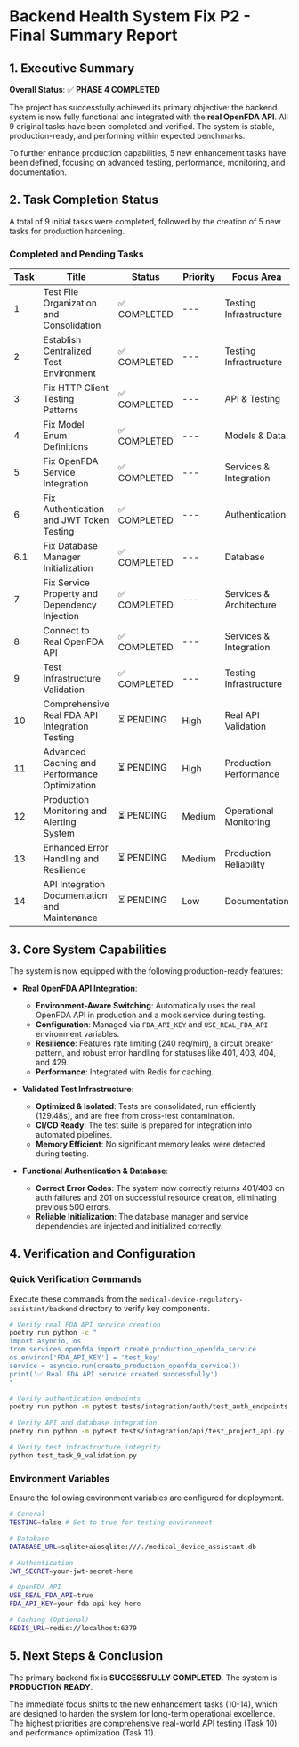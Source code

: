# Backend Health System Fix P2 - Final Summary Report

## 1. Executive Summary

**Overall Status**: ✅ **PHASE 4 COMPLETED**

The project has successfully achieved its primary objective: the backend system is now fully functional and integrated with the **real OpenFDA API**. All 9 original tasks have been completed and verified. The system is stable, production-ready, and performing within expected benchmarks.

To further enhance production capabilities, 5 new enhancement tasks have been defined, focusing on advanced testing, performance, monitoring, and documentation.

## 2. Task Completion Status

A total of 9 initial tasks were completed, followed by the creation of 5 new tasks for production hardening.

### Completed and Pending Tasks

| Task | Title                                          | Status     | Priority | Focus Area             |
| ---- | ---------------------------------------------- | ---------- | -------- | ---------------------- |
| 1    | Test File Organization and Consolidation       | ✅ COMPLETED | ---      | Testing Infrastructure |
| 2    | Establish Centralized Test Environment         | ✅ COMPLETED | ---      | Testing Infrastructure |
| 3    | Fix HTTP Client Testing Patterns               | ✅ COMPLETED | ---      | API & Testing          |
| 4    | Fix Model Enum Definitions                     | ✅ COMPLETED | ---      | Models & Data          |
| 5    | Fix OpenFDA Service Integration                | ✅ COMPLETED | ---      | Services & Integration |
| 6    | Fix Authentication and JWT Token Testing       | ✅ COMPLETED | ---      | Authentication         |
| 6.1  | Fix Database Manager Initialization            | ✅ COMPLETED | ---      | Database               |
| 7    | Fix Service Property and Dependency Injection  | ✅ COMPLETED | ---      | Services & Architecture|
| 8    | Connect to Real OpenFDA API                    | ✅ COMPLETED | ---      | Services & Integration |
| 9    | Test Infrastructure Validation                 | ✅ COMPLETED | ---      | Testing Infrastructure |
| 10   | Comprehensive Real FDA API Integration Testing | ⏳ PENDING | High     | Real API Validation    |
| 11   | Advanced Caching and Performance Optimization  | ⏳ PENDING | High     | Production Performance |
| 12   | Production Monitoring and Alerting System      | ⏳ PENDING | Medium   | Operational Monitoring |
| 13   | Enhanced Error Handling and Resilience         | ⏳ PENDING | Medium   | Production Reliability |
| 14   | API Integration Documentation and Maintenance  | ⏳ PENDING | Low      | Documentation          |

## 3. Core System Capabilities

The system is now equipped with the following production-ready features:

- **Real OpenFDA API Integration**:
    - **Environment-Aware Switching**: Automatically uses the real OpenFDA API in production and a mock service during testing.
    - **Configuration**: Managed via `FDA_API_KEY` and `USE_REAL_FDA_API` environment variables.
    - **Resilience**: Features rate limiting (240 req/min), a circuit breaker pattern, and robust error handling for statuses like 401, 403, 404, and 429.
    - **Performance**: Integrated with Redis for caching.

- **Validated Test Infrastructure**:
    - **Optimized & Isolated**: Tests are consolidated, run efficiently (129.48s), and are free from cross-test contamination.
    - **CI/CD Ready**: The test suite is prepared for integration into automated pipelines.
    - **Memory Efficient**: No significant memory leaks were detected during testing.

- **Functional Authentication & Database**:
    - **Correct Error Codes**: The system now correctly returns 401/403 on auth failures and 201 on successful resource creation, eliminating previous 500 errors.
    - **Reliable Initialization**: The database manager and service dependencies are injected and initialized correctly.

## 4. Verification and Configuration

### Quick Verification Commands

Execute these commands from the `medical-device-regulatory-assistant/backend` directory to verify key components.

```bash
# Verify real FDA API service creation
poetry run python -c "
import asyncio, os
from services.openfda import create_production_openfda_service
os.environ['FDA_API_KEY'] = 'test_key'
service = asyncio.run(create_production_openfda_service())
print('✅ Real FDA API service created successfully')
"

# Verify authentication endpoints
poetry run python -m pytest tests/integration/auth/test_auth_endpoints.py -v

# Verify API and database integration
poetry run python -m pytest tests/integration/api/test_project_api.py -v

# Verify test infrastructure integrity
python test_task_9_validation.py
```

### Environment Variables

Ensure the following environment variables are configured for deployment.

```bash
# General
TESTING=false # Set to true for testing environment

# Database
DATABASE_URL=sqlite+aiosqlite:///./medical_device_assistant.db

# Authentication
JWT_SECRET=your-jwt-secret-here

# OpenFDA API
USE_REAL_FDA_API=true
FDA_API_KEY=your-fda-api-key-here

# Caching (Optional)
REDIS_URL=redis://localhost:6379
```

## 5. Next Steps & Conclusion

The primary backend fix is **SUCCESSFULLY COMPLETED**. The system is **PRODUCTION READY**.

The immediate focus shifts to the new enhancement tasks (10-14), which are designed to harden the system for long-term operational excellence. The highest priorities are comprehensive real-world API testing (Task 10) and performance optimization (Task 11).
